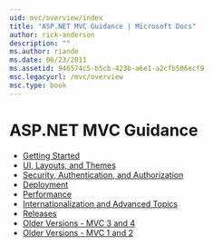 ```yaml
---
uid: mvc/overview/index
title: "ASP.NET MVC Guidance | Microsoft Docs"
author: rick-anderson
description: ""
ms.author: riande
ms.date: 06/23/2011
ms.assetid: 946574c5-b5cb-423b-a6e1-a2cfb506ecf9
msc.legacyurl: /mvc/overview
msc.type: book
---
```

ASP.NET MVC Guidance
====================
- [Getting Started](getting-started/index.md)
- [UI, Layouts, and Themes](views/index.md)
- [Security, Authentication, and Authorization](security/index.md)
- [Deployment](deployment/index.md)
- [Performance](performance/index.md)
- [Internationalization and Advanced Topics](advanced/index.md)
- [Releases](releases/index.md)
- [Older Versions - MVC 3 and 4](older-versions/index.md)
- [Older Versions - MVC 1 and 2](older-versions-1/index.md)
